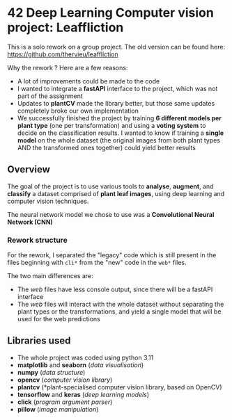 # 42 Deep Learning Computer vision project: Leaffliction

This is a solo rework on a group project. The old version can be found here: https://github.com/thervieu/leaffliction

Why the rework ? Here are a few reasons:
- A lot of improvements could be made to the code
- I wanted to integrate a **fastAPI** interface to the project, which was not part of the assignment
- Updates to **plantCV** made the library better, but those same updates completely broke our own implementation
- We successfully finished the project by training **6 different models per plant type** (one per transformation)
and using a **voting system** to decide on the classification results. I wanted to know if
training a **single model** on the whole dataset (the original images from both plant types AND
the transformed ones together) could yield better results

## Overview

The goal of the project is to use various tools to **analyse**, **augment**, and **classify** a
dataset comprised of **plant leaf images**, using deep learning and computer vision techniques.

The neural network model we chose to use was a **Convolutional Neural Network (CNN)**

### Rework structure

For the rework, I separated the "legacy" code which is still present in the files beginning with `cli*`
from the "new" code in the `web*` files.

The two main differences are:
- The *web* files have less console output, since there will be a fastAPI interface
- The *web* files will interact with the whole dataset without separating the plant types or the
transformations, and yield a single model that will be used for the web predictions

## Libraries used

* The whole project was coded using python 3.11
* **matplotlib** and **seaborn** (*data visualisation*)
* **numpy** (*data structure*)
* **opencv** (*computer vision library*)
* **plantcv** (*plant-specialised computer vision library, based on OpenCV)
* **tensorflow** and **keras** (*deep learning models*)
* **click** (*program argument parser*)
* **pillow** (*image manipulation*)
